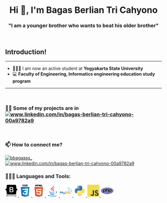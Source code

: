 <h1 align="center">Hi 👋, I'm Bagas Berlian Tri Cahyono </h1>
<h3 align="center"> "I am a younger brother who wants to beat his older brother" </h3>
<br>

<h2> Introduction! </h2>
<hr>
<ul>
  <li> 🧑🏻‍🎓 I am now an active student at <b>Yogyakarta State University</b> </li>
  <li> 💻 <b>Faculty of Engineering, Informatics engineering education study program</b> </li>
</ul>
<hr>
<br>
<h3> 👨‍💻 Some of my projects are in 
  <a href="www.linkedin.com/in/bagas-berlian-tri-cahyono-00a9782a9" target="blank"><img align="center" src="https://raw.githubusercontent.com/rahuldkjain/github-profile-readme-generator/master/src/images/icons/Social/linked-in-alt.svg" alt="www.linkedin.com/in/bagas-berlian-tri-cahyono-00a9782a9" height="20" width="30" />
  </a> 
</h3>
<br>
<h3> 📫 How to connect me? </h3>
<a href="https://instagram.com/bbagaass_" target="blank"><img align="center" src="https://raw.githubusercontent.com/rahuldkjain/github-profile-readme-generator/master/src/images/icons/Social/instagram.svg" alt="bbagaass_" height="30" width="40" /></a>
<a href="www.linkedin.com/in/bagas-berlian-tri-cahyono-00a9782a9" target="blank"><img align="center" src="https://raw.githubusercontent.com/rahuldkjain/github-profile-readme-generator/master/src/images/icons/Social/linked-in-alt.svg" alt="www.linkedin.com/in/bagas-berlian-tri-cahyono-00a9782a9" height="30" width="40" /></a>
<br>
<h3> 🧑🏻‍💻 Languages and Tools: </h3>
<a href="https://getbootstrap.com" target="_blank" rel="noreferrer"> <img src="https://raw.githubusercontent.com/devicons/devicon/master/icons/bootstrap/bootstrap-plain-wordmark.svg" alt="bootstrap" width="40" height="40"/> </a>
<a href="https://www.w3schools.com/css/" target="_blank" rel="noreferrer"> <img src="https://raw.githubusercontent.com/devicons/devicon/master/icons/css3/css3-original-wordmark.svg" alt="css3" width="40" height="40"/> </a> 
<a href="https://www.w3.org/html/" target="_blank" rel="noreferrer"> <img src="https://raw.githubusercontent.com/devicons/devicon/master/icons/html5/html5-original-wordmark.svg" alt="html5" width="40" height="40"/> </a>
<a href="https://www.java.com" target="_blank" rel="noreferrer"> <img src="https://raw.githubusercontent.com/devicons/devicon/master/icons/java/java-original.svg" alt="java" width="40" height="40"/> </a> 
<a href="https://www.mysql.com/" target="_blank" rel="noreferrer"> <img src="https://raw.githubusercontent.com/devicons/devicon/master/icons/mysql/mysql-original-wordmark.svg" alt="mysql" width="40" height="40"/> </a>
<a href="https://www.python.org" target="_blank" rel="noreferrer"> <img src="https://raw.githubusercontent.com/devicons/devicon/master/icons/python/python-original.svg" alt="python" width="40" height="40"/> </a>
<a href="https://developer.mozilla.org/en-US/docs/Web/JavaScript" target="_blank" rel="noreferrer"> <img src="https://raw.githubusercontent.com/devicons/devicon/master/icons/javascript/javascript-original.svg" alt="javascript" width="40" height="40"/> </a>
<a href="https://www.php.net" target="_blank" rel="noreferrer"> <img src="https://raw.githubusercontent.com/devicons/devicon/master/icons/php/php-original.svg" alt="php" width="40" height="40"/> </a>
